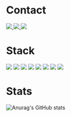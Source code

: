 # Contact
<a href="https://velog.io/@peachy" target="_blank">
  <img src="https://img.shields.io/badge/velog-20C997?style=flat-square&logo=Velog&logoColor=white&link=https://velog.io/@peachy"/>
</a>
<a href="https://peachhhhyyyy.github.io/" target="_blank">
  <img src="https://img.shields.io/badge/GitHub Pages-222222?style=flat-square&logo=GitHub Pages&logoColor=white&link=https://velog.io/@peachy"/>
</a>
<a href="mailto:pyhoo78@gmail.com" target="_blank">
  <img src="https://img.shields.io/badge/pyhoo78@gmail.com-EA4335?style=flat-square&logo=Gmail&logoColor=white&link=pyhoo78@gmail.com"/>
</a>

# Stack
<img src="https://img.shields.io/badge/HTML5-E34F26?style=flat-square&logo=HTML5&logoColor=white"/> <img src="https://img.shields.io/badge/CSS/CSS3-1572B6?style=flat-square&logo=css3&logoColor=white"/> <img src="https://img.shields.io/badge/Javascript-F7DF1E?style=flat-square&logo=javascript&logoColor=black"/> <img src="https://img.shields.io/badge/jQuery-0769AD?style=flat-square&logo=jQuery&logoColor=white"/> <img src="https://img.shields.io/badge/Java-007396?style=flat-square&logo=Java&logoColor=white"/> <img src="https://img.shields.io/badge/gulp-CF4647?style=flat-square&logo=gulp&logoColor=white"/> <img src="https://img.shields.io/badge/MySQL-4479A1?style=flat-square&logo=MySQL&logoColor=white"/> <img src="https://img.shields.io/badge/PostgreSQL-4169E1?style=flat-square&logo=PostgreSQL&logoColor=white"/>

# Stats
![Anurag's GitHub stats](https://github-readme-stats.vercel.app/api?username=peachhhhyyyy&show_icons=true&theme=default)
